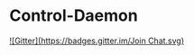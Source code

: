 # Control-Daemon
[![Gitter](https://badges.gitter.im/Join Chat.svg)](https://gitter.im/robotice/Control-Daemon?utm_source=badge&utm_medium=badge&utm_campaign=pr-badge&utm_content=badge)